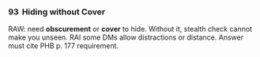 ### 93 &nbsp;Hiding without Cover

RAW: need **obscurement** or **cover** to hide. Without it, stealth check cannot make you unseen. RAI some DMs allow distractions or distance. Answer must cite PHB p. 177 requirement.
